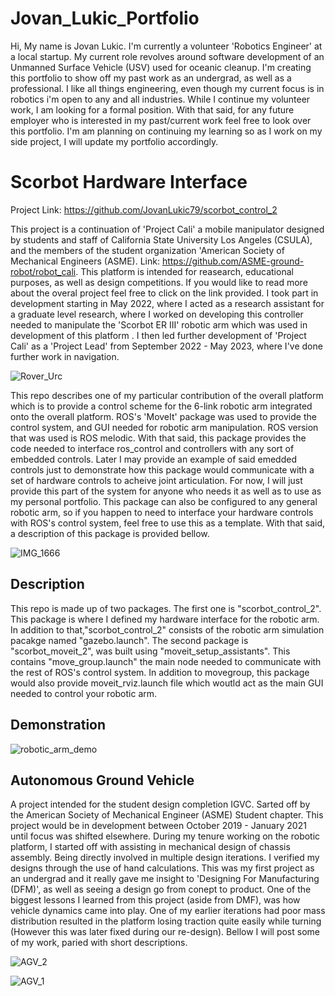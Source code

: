 # Jovan_Lukic_Portfolio

Hi, My name is Jovan Lukic. I'm currently a volunteer 'Robotics Engineer' at a local startup. My current role revolves around software development of an Unmanned Surface Vehicle (USV) used for oceanic cleanup. I'm creating this portfolio to show off my past work as an undergrad, as well as a professional. I like all things engineering, even though my current focus is in robotics i'm open to any and all industries. While I continue my volunteer work, I am looking for a formal position. With that said, for any future employer who is interested in my past/current work feel free to look over this portfolio. I'm am planning on continuing my learning so as I work on my side project, I will update my portfolio accordingly.

# Scorbot Hardware Interface

Project Link: https://github.com/JovanLukic79/scorbot_control_2

This project is a continuation of 'Project Cali' a mobile manipulator designed by students and staff of California State University Los Angeles (CSULA), and the members of the student organization 'American Society of Mechanical Engineers (ASME). Link: https://github.com/ASME-ground-robot/robot_cali. This platform is intended for reasearch, educational purposes, as well as design competitions. If you would like to read more about the overal project feel free to click on the link provided. I took part in development starting in May 2022, where I acted as a research assistant for a graduate level research, where I worked on developing this controller needed to manipulate the 'Scorbot ER III' robotic arm which was used in development of this platform . I then led further development of 'Project Cali' as a 'Project Lead' from September 2022 - May 2023, where I've done further work in navigation.

![Rover_Urc](https://github.com/JovanLukic79/scorbot_control_2/assets/115774118/f26800ed-8741-468d-a514-e1811fa5fde4)


This repo describes one of my particular contribution of the overall platform which is to provide a control scheme for the 6-link robotic arm integrated onto the overall platform. ROS's 'MoveIt' package was used to provide the control system, and GUI needed for robotic arm manipulation. ROS version that was used is ROS melodic. With that said, this package provides the code needed to interface ros_control and controllers with any sort of embedded controls. Later I may provide an example of said emedded controls just to demonstrate how this package would communicate with a set of hardware controls to acheive joint articulation. For now, I will just provide this part of the system for anyone who needs it as well as to use as my personal portfolio. This package can also be configured to any general robotic arm, so if you happen to need to interface your hardware controls with ROS's control system, feel free to use this as a template. With that said, a description of this package is provided bellow.


![IMG_1666](https://github.com/JovanLukic79/scorbot_control_2/assets/115774118/0d4ebff5-e54c-4485-bf71-09ed5fdbdc6d)

## Description

This repo is made up of two packages. The first one is "scorbot_control_2". This package is where I defined my hardware interface for the robotic arm. In addition to that,"scorbot_control_2" consists of the robotic arm simulation pacakge named "gazebo.launch". The second package is "scorbot_moveit_2", was built using "moveit_setup_assistants". This contains "move_group.launch" the main node needed to communicate with the rest of ROS's control system. In addition to movegroup, this package would also provide moveit_rviz.launch file which woutld act as the main GUI needed to control your robotic arm. 

## Demonstration
![robotic_arm_demo](https://github.com/JovanLukic79/scorbot_control_2/assets/115774118/fde7b4bf-d4aa-48ad-9057-2868b8ec43db)




## Autonomous Ground Vehicle 

A project intended for the student design completion IGVC. Sarted off by the American Society of Mechanical Engineer (ASME) Student chapter. This project would be in development between October 2019 - January 2021 until focus was shifted elsewhere. During my tenure working on the robotic platform, I started off with assisting in mechanical design of chassis assembly. Being directly involved in multiple design iterations. I verified my designs through the use of hand calculations. This was my first project as an undergrad and it really gave me insight to 'Designing For Manufacturing (DFM)', as well as seeing a design go from conept to product. One of the biggest lessons I learned from this project (aside from DMF), was how vehicle dynamics came into play. One of my earlier iterations had poor mass distribution resulted in the platform losing traction quite easily while turning (However this was later fixed during our re-design). Bellow I will post some of my work, paried with short descriptions.

![AGV_2](https://github.com/JovanLukic79/Jovan_Lukic_Portfolio/assets/115774118/44ff29ad-401e-44ec-9323-298e73cc5389)


![AGV_1](https://github.com/JovanLukic79/Jovan_Lukic_Portfolio/assets/115774118/11f7f7a2-7c06-4d60-809a-ef3cf60f6cec)



